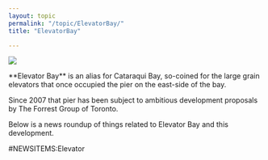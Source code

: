 ```yaml
---
layout: topic
permalink: "/topic/ElevatorBay/"
title: "ElevatorBay"

---
```


<img src="http://k7waterfront.org/Images/ForrestGroupDevelopment01-600.jpg" class="floatright">
<p>**Elevator Bay** is an alias for Cataraqui Bay, so-coined for the large grain elevators that once occupied the pier on the east-side of the bay.

<p>Since 2007 that pier has been subject to ambitious development proposals by The Forrest Group of Toronto.

<p>Below is a news roundup of things related to Elevator Bay and this development.

#NEWSITEMS:Elevator

